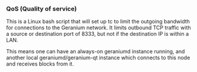 ### QoS (Quality of service) ###

This is a Linux bash script that will set up tc to limit the outgoing bandwidth for connections to the Geranium network. It limits outbound TCP traffic with a source or destination port of 8333, but not if the destination IP is within a LAN.

This means one can have an always-on geraniumd instance running, and another local geraniumd/geranium-qt instance which connects to this node and receives blocks from it.
